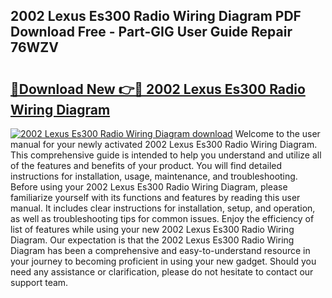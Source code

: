 ## 2002 Lexus Es300 Radio Wiring Diagram PDF Download Free - Part-GIG User Guide Repair 76WZV

# <h2><a href="http://dfoozml.blite.top/?on=2002+Lexus+Es300+Radio+Wiring+Diagram">🔗Download New 👉🔴 2002 Lexus Es300 Radio Wiring Diagram</a></h2>

[![2002 Lexus Es300 Radio Wiring Diagram download](https://i.imgur.com/lujVjoI.png)](http://dfoozml.blite.top/?on=2002+Lexus+Es300+Radio+Wiring+Diagram)
Welcome to the user manual for your newly activated 2002 Lexus Es300 Radio Wiring Diagram. This comprehensive guide is intended to help you understand and utilize all of the features and benefits of your product. You will find detailed instructions for installation, usage, maintenance, and troubleshooting. Before using your 2002 Lexus Es300 Radio Wiring Diagram, please familiarize yourself with its functions and features by reading this user manual. It includes clear instructions for installation, setup, and operation, as well as troubleshooting tips for common issues. Enjoy the efficiency of list of features while using your new 2002 Lexus Es300 Radio Wiring Diagram. Our expectation is that the 2002 Lexus Es300 Radio Wiring Diagram has been a comprehensive and easy-to-understand resource in your journey to becoming proficient in using your new gadget. Should you need any assistance or clarification, please do not hesitate to contact our support team.
